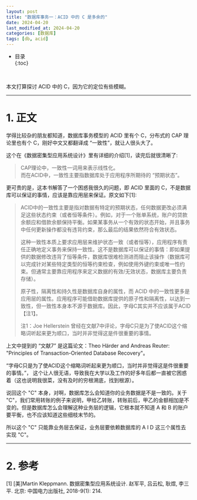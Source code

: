 ```yaml
---
layout: post
title: "数据库事务一：ACID 中的 C 是多余的"
date: 2024-04-20
last_modified_at: 2024-04-20
categories: [数据库]
tags: [db, acid]
---
```


* 目录  
{:toc}
<br/>


本文打算探讨 ACID 中的 C，因为它的定位有些模糊。  

---

# 1. 正文

学得比较杂的朋友都知道，数据库事务模型的 ACID 里有个 C，分布式的 CAP 理论里也有个 C，刚好中文又都翻译成 “一致性”，就让人很头大了。  

这个在《数据密集型应用系统设计》里有详细的介绍[1]，读完后就很清晰了:    

>CAP理论中，一致性一词用来表示线性化。  
>而在ACID中，一致性主要指数据库处于应用程序所期待的 “预期状态”。  

更可贵的是，这本书解答了一个困惑我很久的问题，即 ACID 里面的 C，不是数据库可以保证的事情，应该是靠应用层来保证。原文如下[1]:   

>ACID中的一致性主要是指对数据有特定的预期状态，任何数据更改必须满足这些状态约束（或者恒等条件）。例如，对于一个账单系统，账户的贷款余额应和借款余额保持平衡。如果某事务从一个有效的状态开始，并且事务中任何更新操作都没有违背约束，那么最后的结果依然符合有效状态。   
>  
>这种一致性本质上要求应用层来维护状态一致（或者恒等），应用程序有责任正确地定义事务来保持一致性。这不是数据库可以保证的事情：即如果提供的数据修改违背了恒等条件，数据库很难检测进而阻止该操作（数据库可以完成针对某些特定类型的恒等约束检查，例如使用外键约束或唯一性约束。但通常主要靠应用程序来定义数据的有效/无效状态，数据库主要负责存储）。   
>  
>原子性，隔离性和持久性是数据库自身的属性，而 ACID 中的一致性更多是应用层的属性。应用程序可能借助数据库提供的原子性和隔离性，以达到一致性，但一致性本身本不源于数据库。因此，字母C其实并不应该属于ACID【注1】。  
>
>注1：Joe Hellerstein 曾经在文献7中评论，字母C只是为了使ACID这个缩略词听起来更为顺口，当时并非觉得这是件很重要的事情。  

上文中提到的 “文献7” 是这篇论文：Theo Härder and Andreas Reuter: "Principles of Transaction-Oriented Database Recovery"。   

“字母C只是为了使ACID这个缩略词听起来更为顺口，当时并非觉得这是件很重要的事情。”， 这个让人很无语，导致我在大学以及工作的好多年后都一直被它困惑着（这也说明我很菜，没有及时的穷根溯底，找到根源）。   

说回这个 "C" 本身，对啊，数据库怎么会知道你的业务数据是不是一致的。关于 "C"，我们常用转账的例子来说明，甲给乙转账，转账前后，甲乙的金额相加是不变的。但是数据库怎么会理解这种业务层的逻辑，它根本就不知道 A 和 B 的账户要平衡，也不应该知道这些细枝末节的。  

所以这个 "C" 只能靠业务层去保证，业务层要依赖数据库的 A I D 这三个属性去实现 "C"。       

---

# 2. 参考

[1] [美]Martin Kleppmann. 数据密集型应用系统设计. 赵军平, 吕云松, 耿煜, 李三平. 北京: 中国电力出版社, 2018-9(1): 214.   